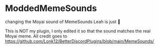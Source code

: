 # ModdedMemeSounds
changing the Moyai sound of MemeSounds
Leah is just 🗿

This is NOT my plugin, I only edited it so that the sound matches the real Moyai meme.
All credit goes to https://github.com/Lonk12/BetterDiscordPlugins/blob/main/MemeSounds/
